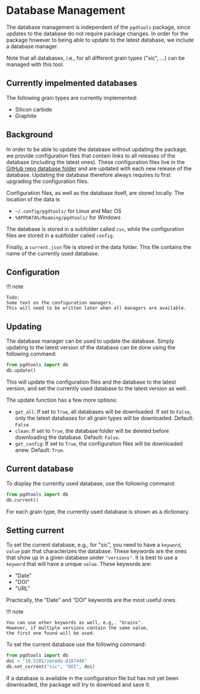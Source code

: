# Database Management

The database management is independent of the `pgdtools` package,
since updates to the database do not require package changes.
In order for the package however to being able to update to the latest database,
we include a database manager.

Note that all databases,
i.e., for all different grain types ("sic", ...)
can be managed with this tool.

## Currently impelmented databases

The following grain types are currently implemented:

- Silicon carbide
- Graphite

## Background

In order to be able to update the database without updating the package,
we provide configuration files that contain links to
all releases of the database (including the latest ones).
These configuration files live in the
[GitHub repo database folder](https://github.com/NASA-Planetary-Science/pgdtools/tree/main/database)
and are updated with each new release of the database.
Updating the database therefore always requires to first upgrading the configuration files.

Configuration files, as well as the database itself,
are stored locally.
The location of the data is

- `~/.config/pgdtools/` for Linux and Mac OS
- `%APPDATA%/Roaming/pgdtools/` for Windows

The database is stored in a subfolder called `csv`,
while the configuration files are stored in a subfolder called `config`.

Finally, a `current.json` file is stored in the data folder.
This file contains the name of the currently used database.

## Configuration

!!! note

    Todo:
    Some text on the configuration managers.
    This will need to be written later when all managers are available.

## Updating

The database manager can be used to update the database.
Simply updating to the latest version of the database can be done using the following command:

```python
from pgdtools import db
db.update()
```

This will update the configuration files and the database to the latest version,
and set the currently used database to the latest version as well.

The update function has a few more options:

- `get_all`: If set to `True`, all databases will be downloaded.
  If set to `False`, only the latest databases for all grain types will be downloaded.
  Default: ``False``.
- `clean`: If set to `True`, the database folder will be deleted before downloading the database.
  Default: `False`.
- `get_config`: If set to `True`, the configuration files will be downloaded anew.
  Default: `True`.

## Current database

To display the currently used database, use the following command:

```python
from pgdtools import db
db.current()
```

For each grain type, the currently used database is shown as a dictionary.

## Setting current

To set the current database, e.g., for "sic",
you need to have a `keyword`, `value` pair
that characterizes the database.
These keywords are the ones that show up in a given database under `"versions"`.
It is best to use a `keyword` that will have a unique `value`.
These keywords are:

- "Date"
- "DOI"
- "URL"

Practically, the "Date" and "DOI" keywords are the most useful ones.

!!! note

    You can use other keywords as well, e.g,. "Grains".
    However, if multiple versions contain the same value,
    the first one found will be used.

To set the current database use the following command:

```python
from pgdtools import db
doi = "10.5281/zenodo.8187446"
db.set_current("sic", "DOI", doi)
```

If a database is available in the configuration file
but has not yet been downloaded,
the package will try to download and save it.
